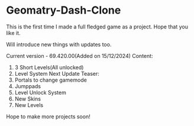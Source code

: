 # Geomatry-Dash-Clone

This is the first time I made a full fledged game as a project.
Hope that you like it.


Will introduce new things with updates too.

Current version - 69.420.00(Added on 15/12/2024)
  Content:
  1. 3 Short Levels(All unlocked)
  2. Level System
Next Update Teaser:
  1. Portals to change gamemode
  2. Jumppads
  3. Level Unlock System
  4. New Skins
  5. New Levels

Hope to make more projects soon!
